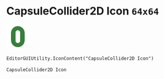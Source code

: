 # CapsuleCollider2D Icon `64x64`
<img src="/img/CapsuleCollider2D%20Icon.png" width=64 height=64>

``` CSharp
EditorGUIUtility.IconContent("CapsuleCollider2D Icon")
```
```
CapsuleCollider2D Icon
```
